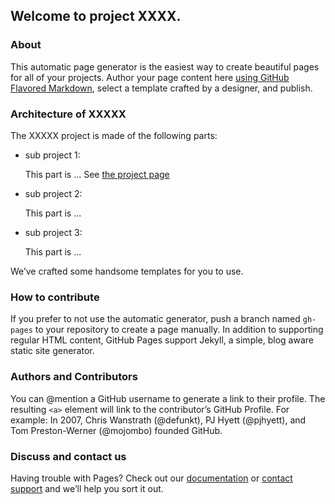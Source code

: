 ## Welcome to project XXXX.

### About
This automatic page generator is the easiest way to create beautiful pages for all of your projects. Author your page content here [using GitHub Flavored Markdown](https://guides.github.com/features/mastering-markdown/), select a template crafted by a designer, and publish. 

### Architecture of XXXXX
The XXXXX project is made of the following parts:

- sub project 1:

    This part is ... See [the project page](/Test-OpenSource/test)

- sub project 2:

    This part is ...
    
- sub project 3:

    This part is ...

We’ve crafted some handsome templates for you to use.

### How to contribute
If you prefer to not use the automatic generator, push a branch named `gh-pages` to your repository to create a page manually. In addition to supporting regular HTML content, GitHub Pages support Jekyll, a simple, blog aware static site generator.

### Authors and Contributors
You can @mention a GitHub username to generate a link to their profile. The resulting `<a>` element will link to the contributor’s GitHub Profile. For example: In 2007, Chris Wanstrath (@defunkt), PJ Hyett (@pjhyett), and Tom Preston-Werner (@mojombo) founded GitHub.

### Discuss and contact us
Having trouble with Pages? Check out our [documentation](https://help.github.com/pages) or [contact support](https://github.com/contact) and we’ll help you sort it out.
